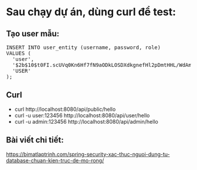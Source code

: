 # Sau chạy dự án, dùng curl để test:
## Tạo user mẫu:

<pre>
INSERT INTO user_entity (username, password, role)
VALUES (
  'user',
  '$2b$10$t0FI.scUVq0Kn6Hf7fN9aODkLOSDXdkgnefHl2pDmtHHL/WdAmadu', -- 123456
  'USER'
);
</pre>

## Curl
* curl http://localhost:8080/api/public/hello
* curl -u user:123456 http://localhost:8080/api/user/hello
* curl -u admin:123456 http://localhost:8080/api/admin/hello

## Bài viết chi tiết:
https://bimatlaptrinh.com/spring-security-xac-thuc-nguoi-dung-tu-database-chuan-kien-truc-de-mo-rong/